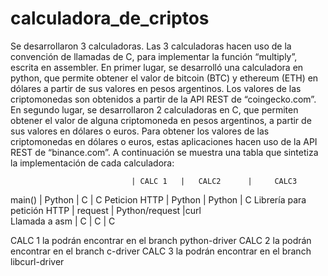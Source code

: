 # calculadora_de_criptos

Se desarrollaron 3 calculadoras. Las 3 calculadoras hacen uso de la convención de llamadas de C, para implementar la función “multiply”, escrita en assembler. En primer lugar, se desarrolló una calculadora en python, que permite obtener el valor de bitcoin (BTC) y ethereum (ETH) en dólares a partir de sus valores en pesos argentinos. Los valores de las criptomonedas son obtenidos a partir de la API REST de “coingecko.com”.
  En segundo lugar, se desarrollaron 2 calculadoras en C, que permiten obtener el valor de alguna criptomoneda en pesos argentinos, a partir de sus valores en dólares o euros. Para obtener los valores de las criptomonedas en dólares o euros, estas aplicaciones hacen uso de la API REST de “binance.com”.
  A continuación se muestra una tabla que sintetiza la implementación de cada calculadora:
                    
                               | CALC 1   |   CALC2      |     CALC3
  main()                       | Python   |     C        |       C
  Peticion HTTP                | Python   |   Python     |      C
  Librería para petición HTTP  | request  |   Python/request  |curl  
  Llamada a asm                |    C     |     C         |      C

CALC 1 la podrán encontrar en el branch python-driver
CALC 2 la podrán encontrar en el branch c-driver
CALC 3 la podrán encontrar en el branch libcurl-driver

